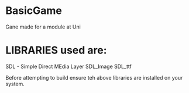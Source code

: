 BasicGame
=========

Gane made for a module at Uni


LIBRARIES used are:
===================

SDL - Simple Direct MEdia Layer
SDL_Image
SDL_ttf

Before attempting to build ensure teh above libraries are installed on your system.

